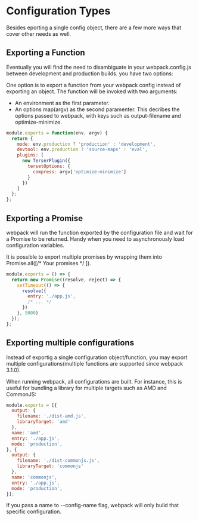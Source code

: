 # Configuration Types

Besides eporting a single config object, there are a few more ways that cover other needs as well.

## Exporting a Function

Eventually you will find the need to disambiguate in your webpack.config.js between development and production builds. you have two options:

One option is to export a function from your webpack config instead of exporting an object. The function will be invoked with two arguments:

- An environment as the first parameter.
- An options map(argv) as the second paramenter. This decribes the options passed to webpack, with keys such as output-filename and optimize-minimize.

``` js
module.exports = function(env, argv) {
  return {
    mode: env.production ? 'production' : 'development',
    devtool: env.production ? 'source-maps' : 'eval',
    plugins: [
      new TerserPlugin({
        tersetOptions: {
          compress: argv['optimize-minimize']
        }
      })
    ]
  };
};
```

## Exporting a Promise

webpack will run the function exported by the configuration file and wait for a Promise to be returned. Handy when you need to asynchronously load configuration variables.

It is possible to export multiple promises by wrapping them into Promise.all([/* Your promises */ ]).

``` js
module.exports = () => {
  return new Promise((resolve, reject) => {
    setTimeout(() => {
      resolve({
        entry: './app.js',
        /* ... */
      })
    }, 5000)
  });
};
```

## Exporting multiple configurations

Instead of exportig a single configuration object/function, you may  export multiple configurations(multiple functions are supported since webpack 3.1.0). 

When running webpack, all configurations are built. For instance, this is useful for bundling a library for multiple targets such as AMD and CommonJS:

``` js
module.exports = [{
  output: {
    filename: './dist-amd.js',
    libraryTarget: 'amd'
  },
  name: 'amd',
  entry: './app.js',
  mode: 'production',
}, {
  output: {
    filename: './dist-commonjs.js',
    libraryTarget: 'commonjs'
  },
  name: 'commonjs',
  entry: './app.js',
  mode: 'production',
}];
```

If you pass a name to --config-name flag, webpack will only build that specific configuration.